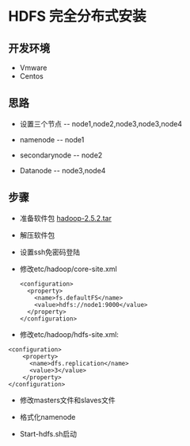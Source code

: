 # HDFS 完全分布式安装

## 开发环境
  - Vmware
  - Centos

## 思路
   - 设置三个节点 -- node1,node2,node3,node3,node4

   - namenode -- node1

   - secondarynode -- node2

   - Datanode -- node3,node4

## 步骤
  - 准备软件包 [hadoop-2.5.2.tar](http://www.apache.org/dyn/closer.cgi/hadoop/common/hadoop-2.5.2/hadoop-2.5.2.tar.gz)

  - 解压软件包

  - 设置ssh免密码登陆
    >


  - 修改etc/hadoop/core-site.xml
    ```
    <configuration>
      <property>
        <name>fs.defaultFS</name>
        <value>hdfs://node1:9000</value>
      </property>
    </configuration>
    ```

  - 修改etc/hadoop/hdfs-site.xml:
  ```
  <configuration>
      <property>
        <name>dfs.replication</name>
        <value>3</value>
      </property>
  </configuration>
  ```

  - 修改masters文件和slaves文件


  - 格式化namenode

  - Start-hdfs.sh启动
